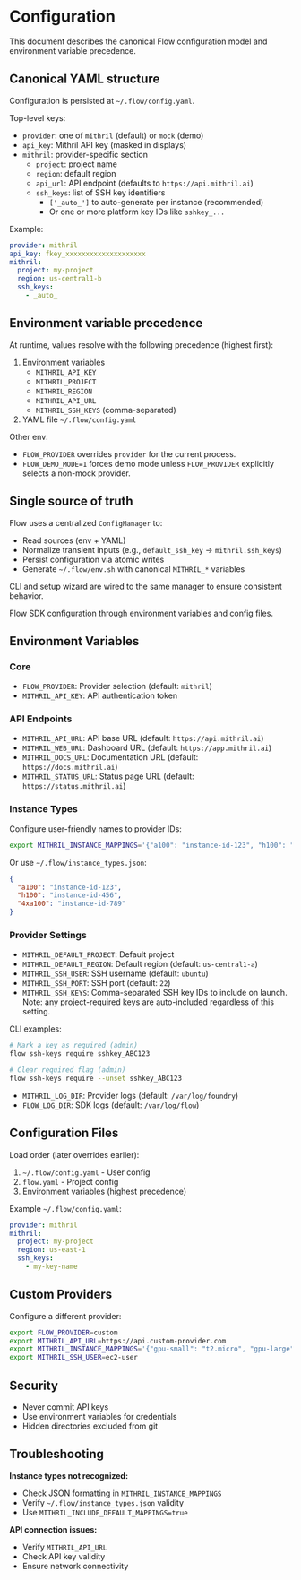 # Configuration

This document describes the canonical Flow configuration model and environment variable precedence.

## Canonical YAML structure

Configuration is persisted at `~/.flow/config.yaml`.

Top-level keys:

- `provider`: one of `mithril` (default) or `mock` (demo)
- `api_key`: Mithril API key (masked in displays)
- `mithril`: provider-specific section
  - `project`: project name
  - `region`: default region
  - `api_url`: API endpoint (defaults to `https://api.mithril.ai`)
  - `ssh_keys`: list of SSH key identifiers
    - `['_auto_']` to auto-generate per instance (recommended)
    - Or one or more platform key IDs like `sshkey_...`

Example:

```yaml
provider: mithril
api_key: fkey_xxxxxxxxxxxxxxxxxxxx
mithril:
  project: my-project
  region: us-central1-b
  ssh_keys:
    - _auto_
```

## Environment variable precedence

At runtime, values resolve with the following precedence (highest first):

1. Environment variables
   - `MITHRIL_API_KEY`
   - `MITHRIL_PROJECT`
   - `MITHRIL_REGION`
   - `MITHRIL_API_URL`
   - `MITHRIL_SSH_KEYS` (comma-separated)
2. YAML file `~/.flow/config.yaml`

Other env:

- `FLOW_PROVIDER` overrides `provider` for the current process.
- `FLOW_DEMO_MODE=1` forces demo mode unless `FLOW_PROVIDER` explicitly selects a non-mock provider.

## Single source of truth

Flow uses a centralized `ConfigManager` to:

- Read sources (env + YAML)
- Normalize transient inputs (e.g., `default_ssh_key` → `mithril.ssh_keys`)
- Persist configuration via atomic writes
- Generate `~/.flow/env.sh` with canonical `MITHRIL_*` variables

CLI and setup wizard are wired to the same manager to ensure consistent behavior.


Flow SDK configuration through environment variables and config files.

## Environment Variables

### Core
- `FLOW_PROVIDER`: Provider selection (default: `mithril`)
- `MITHRIL_API_KEY`: API authentication token

### API Endpoints
- `MITHRIL_API_URL`: API base URL (default: `https://api.mithril.ai`)
- `MITHRIL_WEB_URL`: Dashboard URL (default: `https://app.mithril.ai`)
- `MITHRIL_DOCS_URL`: Documentation URL (default: `https://docs.mithril.ai`)
- `MITHRIL_STATUS_URL`: Status page URL (default: `https://status.mithril.ai`)

### Instance Types
Configure user-friendly names to provider IDs:

```bash
export MITHRIL_INSTANCE_MAPPINGS='{"a100": "instance-id-123", "h100": "instance-id-456"}'
```

Or use `~/.flow/instance_types.json`:
```json
{
  "a100": "instance-id-123",
  "h100": "instance-id-456",
  "4xa100": "instance-id-789"
}
```

### Provider Settings
- `MITHRIL_DEFAULT_PROJECT`: Default project
- `MITHRIL_DEFAULT_REGION`: Default region (default: `us-central1-a`)
- `MITHRIL_SSH_USER`: SSH username (default: `ubuntu`)
- `MITHRIL_SSH_PORT`: SSH port (default: `22`)
- `MITHRIL_SSH_KEYS`: Comma-separated SSH key IDs to include on launch. Note: any project-required keys are auto-included regardless of this setting.

CLI examples:

```bash
# Mark a key as required (admin)
flow ssh-keys require sshkey_ABC123

# Clear required flag (admin)
flow ssh-keys require --unset sshkey_ABC123
```
- `MITHRIL_LOG_DIR`: Provider logs (default: `/var/log/foundry`)
- `FLOW_LOG_DIR`: SDK logs (default: `/var/log/flow`)

## Configuration Files

Load order (later overrides earlier):
1. `~/.flow/config.yaml` - User config
2. `flow.yaml` - Project config
3. Environment variables (highest precedence)

Example `~/.flow/config.yaml`:
```yaml
provider: mithril
mithril:
  project: my-project
  region: us-east-1
  ssh_keys:
    - my-key-name
```

## Custom Providers

Configure a different provider:

```bash
export FLOW_PROVIDER=custom
export MITHRIL_API_URL=https://api.custom-provider.com
export MITHRIL_INSTANCE_MAPPINGS='{"gpu-small": "t2.micro", "gpu-large": "p3.2xlarge"}'
export MITHRIL_SSH_USER=ec2-user
```

## Security

- Never commit API keys
- Use environment variables for credentials
- Hidden directories excluded from git

## Troubleshooting

**Instance types not recognized:**
- Check JSON formatting in `MITHRIL_INSTANCE_MAPPINGS`
- Verify `~/.flow/instance_types.json` validity
- Use `MITHRIL_INCLUDE_DEFAULT_MAPPINGS=true`

**API connection issues:**
- Verify `MITHRIL_API_URL`
- Check API key validity
- Ensure network connectivity